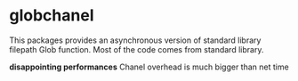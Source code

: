 # globchanel


This packages provides an asynchronous version of standard library filepath Glob function.
Most of the code comes from standard library.

**disappointing performances** Chanel overhead is much bigger than net time 

